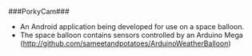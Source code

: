 ###PorkyCam###

- An Android application being developed for use on a space balloon.
- The space balloon contains sensors controlled by an Arduino Mega (http://github.com/sameetandpotatoes/ArduinoWeatherBalloon)
